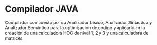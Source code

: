 # Compilador JAVA
Compilador compuesto por su Analizador Léxico, Analizador Sintáctico y Analizador Semántico para la optimización de código y aplicarlo en la creación de una calculadora HOC de nivel 1, 2 y 3 y una calculadora de matrices. 

